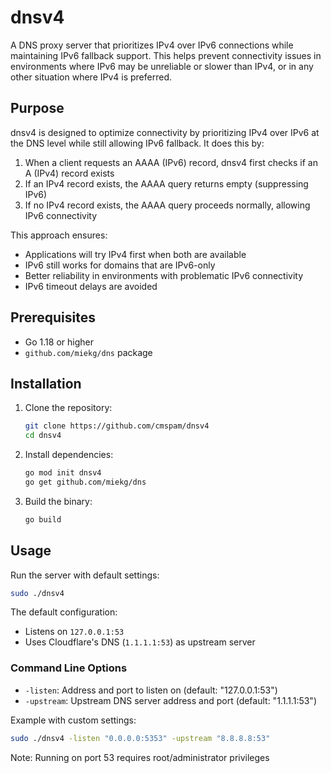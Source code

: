 # dnsv4

A DNS proxy server that prioritizes IPv4 over IPv6 connections while maintaining IPv6 fallback support. This helps prevent connectivity issues in environments where IPv6 may be unreliable or slower than IPv4, or in any other situation where IPv4 is preferred.

## Purpose

dnsv4 is designed to optimize connectivity by prioritizing IPv4 over IPv6 at the DNS level while still allowing IPv6 fallback. It does this by:

1. When a client requests an AAAA (IPv6) record, dnsv4 first checks if an A (IPv4) record exists
2. If an IPv4 record exists, the AAAA query returns empty (suppressing IPv6)
3. If no IPv4 record exists, the AAAA query proceeds normally, allowing IPv6 connectivity

This approach ensures:
- Applications will try IPv4 first when both are available
- IPv6 still works for domains that are IPv6-only
- Better reliability in environments with problematic IPv6 connectivity
- IPv6 timeout delays are avoided

## Prerequisites

- Go 1.18 or higher
- `github.com/miekg/dns` package

## Installation

1. Clone the repository:
    ```bash
    git clone https://github.com/cmspam/dnsv4
    cd dnsv4
    ```

2. Install dependencies:
    ```bash
    go mod init dnsv4
    go get github.com/miekg/dns
    ```

3. Build the binary:
    ```bash
    go build
    ```

## Usage

Run the server with default settings:

```bash
sudo ./dnsv4
```

The default configuration:
- Listens on `127.0.0.1:53`
- Uses Cloudflare's DNS (`1.1.1.1:53`) as upstream server

### Command Line Options

- `-listen`: Address and port to listen on (default: "127.0.0.1:53")
- `-upstream`: Upstream DNS server address and port (default: "1.1.1.1:53")

Example with custom settings:

```bash
sudo ./dnsv4 -listen "0.0.0.0:5353" -upstream "8.8.8.8:53"
```

Note: Running on port 53 requires root/administrator privileges

